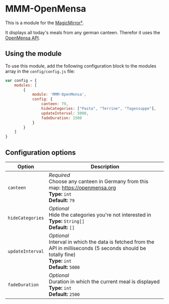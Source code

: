 # MMM-OpenMensa

This is a module for the [MagicMirror²](https://github.com/MichMich/MagicMirror/).

It displays all today's meals from any german canteen. Therefor it uses the [OpenMensa API](https://openmensa.org/).

## Using the module

To use this module, add the following configuration block to the modules array in the `config/config.js` file:
```js
var config = {
    modules: [
        {
            module: 'MMM-OpenMensa',
            config: {
                canteen: 79,
                hideCategories: ["Pasta", "Terrine", "Tagessuppe"],
                updateInterval: 5000,
                fadeDuration: 1500
            }
        }
    ]
}
```

## Configuration options

| Option           | Description
|----------------- |-----------
| `canteen`        | *Required* <br> Choose any canteen in Germany from this map: https://openmensa.org <br> **Type:** `int`<br> **Default:** `79`
| `hideCategories` | *Optional* <br> Hide the categories you're not interested in <br> **Type:** `String[]` <br> **Default:** `[]`
| `updateInterval` | *Optional* <br> Interval in which the data is fetched from the API in milliseconds (5 seconds should be totally fine) <br> **Type:** `int` <br> **Default:** `5000`
| `fadeDuration`   | *Optional* <br> Duration in which the current meal is displayed <br> **Type:** `int` <br> **Default:** `2500`